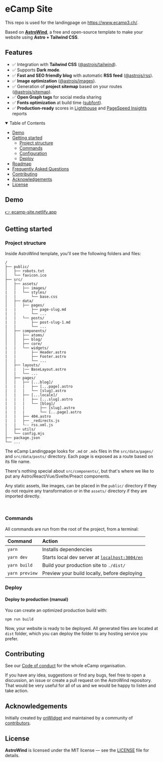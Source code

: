 # eCamp Site

This repo is used for the landingpage on https://www.ecamp3.ch/. 

Based on **[AstroWind](https://github.com/onwidget/astrowind)**, a free and open-source template to make your website using **Astro + Tailwind CSS**.

## Features

- ✅ Integration with **Tailwind CSS** ([@astrojs/tailwind](https://docs.astro.build/en/guides/integrations-guide/tailwind/)).
- ✅ Supports **Dark mode**.
- ✅ **Fast and SEO friendly blog** with automatic **RSS feed** ([@astrojs/rss](https://docs.astro.build/en/guides/rss/)).
- ✅ **Image optimization** ([@astrojs/images](https://docs.astro.build/en/guides/integrations-guide/image/)).
- ✅ Generation of **project sitemap** based on your routes ([@astrojs/sitemap](https://docs.astro.build/en/guides/integrations-guide/sitemap/)).
- ✅ **Open Graph tags** for social media sharing
- ✅ **Fonts optimization** at build time ([subfont](https://www.npmjs.com/package/subfont)).
- ✅ **Production-ready** scores in [Lighthouse](https://web.dev/measure/) and [PageSpeed Insights](https://pagespeed.web.dev/) reports


<details open="open">
<summary>Table of Contents</summary>

- [Demo](#demo)
- [Getting started](#getting-started)
  - [Project structure](#project-structure)
  - [Commands](#commands)
  - [Configuration](#configuration)
  - [Deploy](#deploy)
- [Roadmap](#roadmap)
- [Frequently Asked Questions](#frequently-asked-questions)
- [Contributing](#contributing)
- [Acknowledgements](#acknowledgements)
- [License](#license)

</details>

## Demo
[👉 ecamp-site.netlify.app](https://ecamp-site.netlify.app/)

## Getting started

### Project structure

Inside AstroWind template, you'll see the following folders and files:

```directory
/
├── public/
│   ├── robots.txt
│   └── favicon.ico
├── src/
│   ├── assets/
│   │   ├── images/
|   |   └── styles/
|   |       └── base.css
│   ├── data/
│   │   ├── pages/
|   |       ├── page-slug.md
|   |       └── ...
|   |   └── posts/
|   |       ├── post-slug-1.md
|   |       └── ...
│   ├── components/
│   │   ├── atoms/
│   │   ├── blog/
│   │   ├── core/
|   |   └── widgets/
|   |       ├── Header.astro
|   |       ├── Footer.astro
|   |       └── ...
│   ├── layouts/
│   |   |── BaseLayout.astro
│   |   └── ...
│   ├── pages/
│   |   ├── [...blog]/
|   |   |   ├── [...page].astro
|   |   |   └── [slug].astro
│   |   ├── [...locale]/
|   |   |   ├── [...slug].astro
|   |   |   └── [blog]/
|   |   |       ├── [slug].astro
|   |   |       └── [...page].astro
|   |   ├── 404.astro
|   |   ├── _redirects.js
|   |   └-- rss.xml.js
│   ├── utils/
│   └── config.mjs
├── package.json
└── ...
```

The eCamp Landingpage looks for `.md` or `.mdx` files in the `src/data/pages/` and `src/data/posts/` directory. Each page is exposed as a route based on its file name.

There's nothing special about `src/components/`, but that's where we like to put any Astro/React/Vue/Svelte/Preact components.

Any static assets, like images, can be placed in the `public/` directory if they do not require any transformation or in the `assets/` directory if they are imported directly.

<br>

### Commands

All commands are run from the root of the project, from a terminal:

| Command        | Action                                                                     |
|:---------------|:---------------------------------------------------------------------------|
| `yarn`         | Installs dependencies                                                      |
| `yarn dev`     | Starts local dev server at [`localhost:3004/en`](http://localhost:3004/en) |
| `yarn build`   | Build your production site to `./dist/`                                    |
| `yarn preview` | Preview your build locally, before deploying                               |

### Deploy

#### Deploy to production (manual)

You can create an optimized production build with:

```shell
npm run build
```

Now, your website is ready to be deployed. All generated files are located at
`dist` folder, which you can deploy the folder to any hosting service you
prefer.

## Contributing
See our [Code of conduct](https://www.ecamp3.ch/coc) for the whole eCamp organisation.

If you have any idea, suggestions or find any bugs, feel free to open a discussion, an issue or create a pull request on the AstroWind repository. 
That would be very useful for all of us and we would be happy to listen and take action.

## Acknowledgements

Initially created by [onWidget](https://onwidget.com) and maintained by a community of [contributors](https://github.com/onwidget/astrowind/graphs/contributors).

## License

**AstroWind** is licensed under the MIT license — see the [LICENSE](https://github.com/onwidget/astrowind/blob/main/LICENSE.md) file for details.
